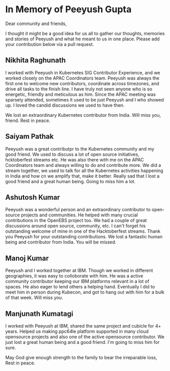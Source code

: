 # In Memory of Peeyush Gupta

Dear community and friends,

I thought it might be a good idea for us all to gather our thoughts, memories and stories of Peeyush and what he meant to us in one place.
Please add your contribution below via a pull request. 

## Nikhita Raghunath

I worked with Peeyush in Kubernetes SIG Contributor Experience, and we worked closely on the APAC Coordinators team.
Peeyush was always the first one to welcome new contributors, coordinate across timezones, and drive all tasks to the finish line.
I have truly not seen anyone who is so energetic, friendly and meticulous as him. Since the APAC meeting was sparsely attended,
sometimes it used to be just Peeyush and I who showed up. I loved the candid discussions we used to have then.

We lost an extraordinary Kubernetes contributor from India. Will miss you, friend. Rest in peace.

## Saiyam Pathak

Peeyush was a great contributpr to the Kubernetes community and my good friend. We used to discuss a lot of open source initiatives, hcktoberfest streams etc.
He was also there with me on the APAC Coordinators team and always willing to do and contribute more. We did a stream together, we used to talk for all the Kubernetes activities happening in India and how cn we amplify that, make it better. 
Really sad that I lost a good friend and a great human being. Going to miss him a lot.

## Ashutosh Kumar

Peeyush was a wonderful person and an extraordinary contributor to open-source 
projects and communities. He helped with many crucial contributions in
the OpenEBS project too. We had a couple of great discussions around open source,
community, etc. I can't forget his outstanding welcome of mine in one of the
Hacktoberfest streams. Thank you Peeyush for your outstanding contributions. We
lost a fantastic human being and contributor from India. You will be missed.

## Manoj Kumar

Peeyush and I worked together at IBM.  Though we worked in different geographies, it was easy to colloborate with him. He was a active community contributor keeping our IBM platforms relevant in a lot of spaces. He also eager to lend others a helping hand. Eventually I did to meet him in person during Kubecon, and got to hang out with him for a bulk of that week.  Will miss you.

## Manjunath Kumatagi

I worked with Peeyush at IBM, shared the same project and cubicle for 4+ years. Helped us making ppc64le platform supported in many cloud opensource projects and also one of the active opensource contributor. We just lost a great human being and a good friend. I'm going to miss him for sure.

May God give enough strength to the family to bear the irreparable loss, Rest in peace.
